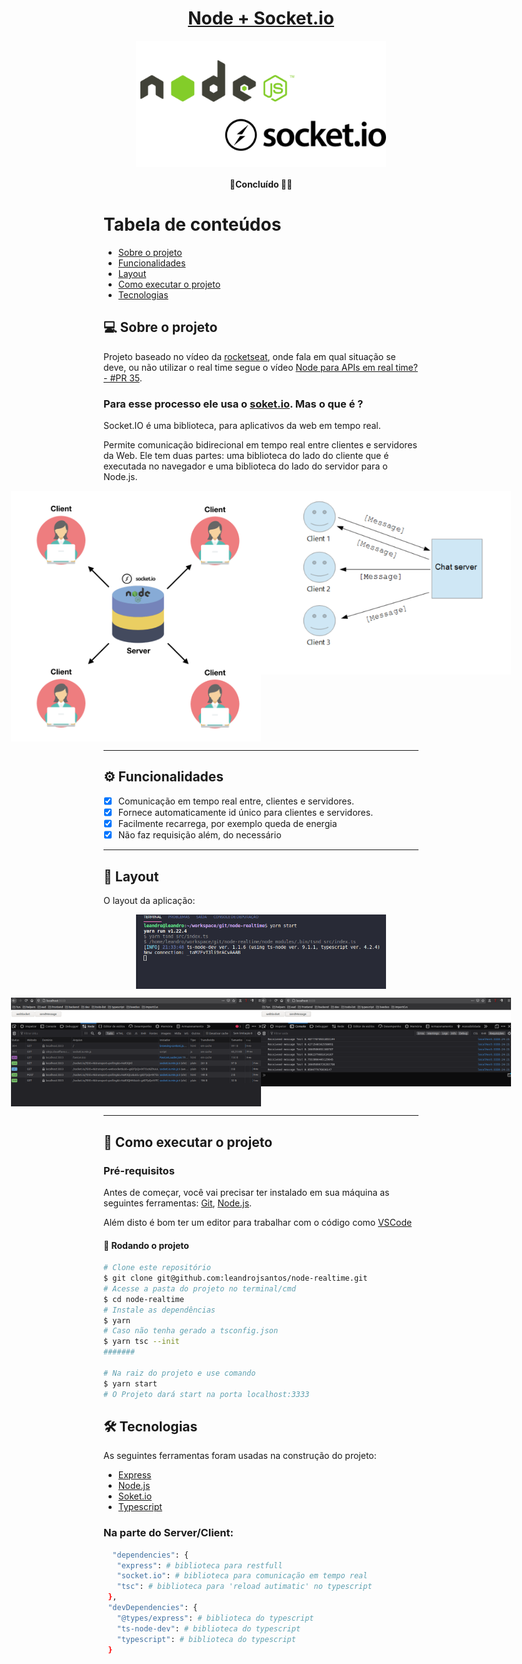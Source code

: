 <h1 align="center">
  <a href="#" alt="">Node + Socket.io</a>
</h1>
<p align="center" style="display: flex; align-items: flex-start; justify-content: center;">
<img alt="mern" title="#mern" src="./public/img/socket1.png" width="400px">
 
<h4 align="center">
🚧Concluído 🚀🚧
</h4>
 
Tabela de conteúdos
=================
<!--ts-->
 * [Sobre o projeto](#-sobre-o-projeto)
 * [Funcionalidades](#-funcionalidades)
 * [Layout](#-layout)
 * [Como executar o projeto](#-como-executar-o-projeto)
 * [Tecnologias](#-tecnologias)
 
<!--te-->
 
## 💻 Sobre o projeto
 
Projeto baseado no vídeo da [rocketseat](https://rocketseat.com.br), onde fala em qual situação se deve, ou não utilizar o real time segue o vídeo [Node para APIs em real time? - #PR​ 35](https://www.youtube.com/watch?v=HrkECIzaQvE).
 
### Para esse processo ele usa o [soket.io](https://socket.io/). Mas o que é ?
 
Socket.IO é uma biblioteca, para aplicativos da web em tempo real. 

Permite comunicação bidirecional em tempo real entre clientes e servidores da Web.
Ele tem duas partes: uma biblioteca do lado do cliente que é executada no navegador e uma biblioteca do lado do servidor para o Node.js.
 
<p align="center" style="display: flex; align-items: flex-start; justify-content: center;">
<img alt="mern" title="#mern" src="./public/img/socket2.png" width="400px">
 
<img alt="mern" title="#mern" src="./public/img/socket3.png" width="400px">
</p>
 
---
 
## ⚙️ Funcionalidades

- [x] Comunicação em tempo real entre, clientes e servidores.
- [x] Fornece automaticamente id único para clientes e servidores.
- [x] Facilmente recarrega, por exemplo queda de energia
- [x] Não faz requisição além, do necessário

---

## 🎨 Layout

O layout da aplicação:

<p align="center" style="display: flex; align-items: flex-start; justify-content: center;">
<img alt="mern" title="#mern" src="./public/img/s4.png" width="400px">
</p>

<p align="center" style="display: flex; align-items: flex-start; justify-content: center;">
<img alt="mern" title="#mern" src="./public/img/s5.png" width="400px">

<img alt="mern" title="#mern" src="./public/img/s6.png" width="400px">
</p>

---

## 🚀 Como executar o projeto
 
### Pré-requisitos
 
Antes de começar, você vai precisar ter instalado em sua máquina as seguintes ferramentas:
[Git](https://git-scm.com), [Node.js](https://nodejs.org/en/).
 
Além disto é bom ter um editor para trabalhar com o código como [VSCode](https://code.visualstudio.com/)
 
#### 🎲 Rodando o projeto
```bash
# Clone este repositório
$ git clone git@github.com:leandrojsantos/node-realtime.git
# Acesse a pasta do projeto no terminal/cmd
$ cd node-realtime
# Instale as dependências
$ yarn
# Caso não tenha gerado a tsconfig.json
$ yarn tsc --init
#######

# Na raiz do projeto e use comando
$ yarn start
# O Projeto dará start na porta localhost:3333
```
## 🛠 Tecnologias
As seguintes ferramentas foram usadas na construção do projeto:
* [Express](https://expressjs.com/pt-br/)
* [Node.js](https://nodejs.org/en/)
* [Soket.io](https://socket.io/)
* [Typescript](https://www.typescriptlang.org/)
 
### Na parte do Server/Client:
```bash
  "dependencies": {
   "express": # biblioteca para restfull
   "socket.io": # biblioteca para comunicação em tempo real
   "tsc": # biblioteca para 'reload autimatic' no typescript
 },
 "devDependencies": {
   "@types/express": # biblioteca do typescript
   "ts-node-dev": # biblioteca do typescript
   "typescript": # biblioteca do typescript
 }